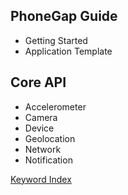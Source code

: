 <base target="content" />

PhoneGap Guide
--------------

- Getting Started
- Application Template

Core API
--------

- Accelerometer
- Camera
- Device
- Geolocation
- Network
- Notification

<a href="_index.html" target="content">Keyword Index</a>